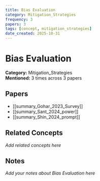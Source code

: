 ```yaml
---
title: Bias Evaluation
category: Mitigation_Strategies
frequency: 3
papers: 3
tags: [concept, mitigation_strategies]
date_created: 2025-10-31
---
```


# Bias Evaluation

**Category:** Mitigation_Strategies  
**Mentioned:** 3 times across 3 papers

## Papers

- [[summary_Gohar_2023_Survey]]
- [[summary_Sant_2024_power]]
- [[summary_Shin_2024_prompt]]

## Related Concepts

*Add related concepts here*

## Notes

*Add your notes about Bias Evaluation here*
